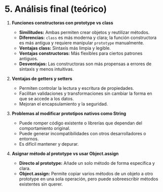 # 5. Análisis final (teórico)

1. **Funciones constructoras con prototype vs class**  
   - **Similitudes:** Ambas permiten crear objetos y reutilizar métodos.  
   - **Diferencias:** `class` es más moderna y clara; la función constructora es más antigua y requiere manipular `prototype` manualmente.  
   - **Ventajas class:** Sintaxis más limpia y legible.  
   - **Ventajas constructoras:** Más flexibles para ciertos patrones antiguos.  
   - **Desventajas:** Las constructoras son más propensas a errores de sintaxis y menos intuitivas.  

2. **Ventajas de getters y setters**  
   - Permiten controlar la lectura y escritura de propiedades.  
   - Facilitan validaciones y transformaciones sin cambiar la forma en que se accede a los datos.  
   - Mejoran el encapsulamiento y la seguridad.  

3. **Problemas al modificar prototipos nativos como String**  
   - Puede romper código existente o librerías que dependan del comportamiento original.  
   - Puede generar incompatibilidades con otros desarrolladores o entornos.  
   - Es difícil mantener y depurar.  

4. **Asignar método al prototype vs usar Object.assign**  
   - **Directo al prototype:** Añade un solo método de forma específica y clara.  
   - **Object.assign:** Permite copiar varios métodos de un objeto a otro prototype en una sola operación, pero puede sobreescribir métodos existentes sin querer. 
